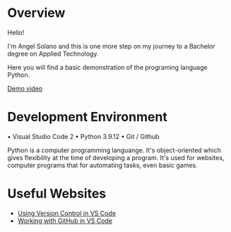 # Overview

Hello!

I'm Angel Solano and this is one more step on my journey to a Bachelor degree on Applied Technology.

Here you will find a basic demonstration of the programing language Python.

[Demo video](https://youtu.be/KtWpi6ybAsw)

# Development Environment

• Visual Studio Code 2
• Python 3.9.12
• Git / Github

Python is a computer programming languange. It's object-oriented which gives flexibility at the time of developing a program. It's used for websites, computer programs that for automating tasks, even basic games.

# Useful Websites

* [Using Version Control in VS Code](https://code.visualstudio.com/docs/editor/versioncontrol)
* [Working with GitHub in VS Code](https://code.visualstudio.com/docs/editor/github)